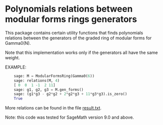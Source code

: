 # Polynomials relations between modular forms rings generators

This package contains certain utility functions that finds polynomials relations between
the generators of the graded ring of modular forms for Gamma0(N).

Note that this implementation works only if the generators all have the same weight.

EXAMPLE:

```python
    sage: M = ModularFormsRing(Gamma0(6))
    sage: relations(M, 4)
    [ 0  0  1 -1  2 11]
    sage: g1, g2, g3 = M.gen_forms()
    sage: (g1*g3 - g2*g2 + 2*g2*g3 + 11*g3*g3).is_zero()
    True
```

More relations can be found in the file [result.txt](https://github.com/DavidAyotte/modforms_poly_rel/blob/main/result.txt).

Note: this code was tested for SageMath version 9.0 and above.